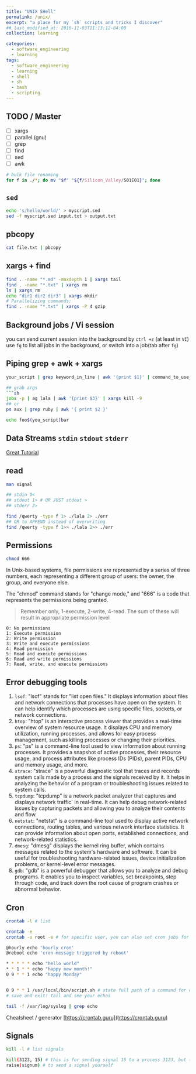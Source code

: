 ```yaml
---
title: "UNIX SHell"
permalink: /unix/
excerpt: "a place for my `sh` scripts and tricks I discover"
## last_modified_at: 2016-11-03T11:13:12-04:00
collection: learning

categories:
  - software_engineering
  - learning
tags:
  - software_engineering
  - learning
  - shell
  - sh
  - bash
  - scripting
---
```


## TODO / Master

- [ ] xargs
- [ ] parallel (gnu)
- [ ] grep
- [ ] find
- [ ] sed
- [ ] awk

```sh
# bulk file renaming
for f in ./*; do mv "$f" "${f/Silicon_Valley/S01E01}"; done
```

## `sed`

```sh
echo 's/hello/world/' > myscript.sed
sed -f myscript.sed input.txt > output.txt
```

## pbcopy

```sh
cat file.txt | pbcopy
```

## xargs + find

```sh
find . -name "*.md" -maxdepth 1 | xargs tail
find . -name "*.txt" | xargs rm
ls | xargs rm
echo "dir1 dir2 dir3" | xargs mkdir
# Parallelizing commands:
find . -name "*.txt" | xargs -P 4 gzip
```

## Background jobs / Vi session

you can send current session into the background by `ctrl +z` (at least in `VI`)
use `fg` to list all jobs in the background, or switch into a job(tab after `fg`)

## Piping grep + awk + xargs

```sh
your_script | grep keyword_in_line | awk '{print $1}' | command_to_use_return_value_from_the_previous_step

## grab args
```sh
jobs -p | ag lala | awk '{print $3}' | xargs kill -9
## or
ps aux | grep ruby | awk '{ print $2 }'
```

```sh
echo foo$(you_script)bar
```

## Data Streams `stdin` `stdout` `stderr`

[Great Tutorial](https://www.youtube.com/watch?app=desktop&v=zMKacHGuIHI)

## read

```sh
man signal
```

```sh
## stdin 0<
## stdout 1> # OR JUST stdout >
## stderr 2>
```

```sh
find /qwerty -type f 1> ./lala 2> ./err
## OR to APPEND instead of overwriting
find /qwerty -type f 1>> ./lala 2>> ./err
```

## Permissions

```sh
chmod 666
```

In Unix-based systems, file permissions are represented by a series of three numbers, each representing a different group of users: the owner, the group, and everyone else. 

The "chmod" command stands for "change mode," and "666" is a code that represents the permissions being granted.

> Remember only, 1-execute, 2-write, 4-read. The sum of these will result in appropriate permission level

    0: No permissions
    1: Execute permission
    2: Write permission
    3: Write and execute permissions
    4: Read permission
    5: Read and execute permissions
    6: Read and write permissions
    7: Read, write, and execute permissions

## Error debugging tools

1. `lsof`: "lsof" stands for "list open files." It displays information about files and network connections that processes have open on the system. It can help identify which processes are using specific files, sockets, or network connections.
2. `htop`: "htop" is an interactive process viewer that provides a real-time overview of system resource usage. It displays CPU and memory utilization, running processes, and allows for easy process management, such as killing processes or changing their priorities.
3. `ps`: "ps" is a command-line tool used to view information about running processes. It provides a snapshot of active processes, their resource usage, and process attributes like process IDs (PIDs), parent PIDs, CPU and memory usage, and more.
4. `strace`: "strace" is a powerful diagnostic tool that traces and records system calls made by a process and the signals received by it. It helps in analyzing the behavior of a program or troubleshooting issues related to system calls.
5. `tcpdump`: "tcpdump" is a network packet analyzer that captures and displays network traffic` in real-time. It can help debug network-related issues by capturing packets and allowing you to analyze their contents and flow.
6. `netstat`: "netstat" is a command-line tool used to display active network connections, routing tables, and various network interface statistics. It can provide information about open ports, established connections, and network-related statistics.
7. `dmesg`: "dmesg" displays the kernel ring buffer, which contains messages related to the system's hardware and software. It can be useful for troubleshooting hardware-related issues, device initialization problems, or kernel-level error messages.
8. `gdb`: "gdb" is a powerful debugger that allows you to analyze and debug programs. It enables you to inspect variables, set breakpoints, step through code, and track down the root cause of program crashes or abnormal behavior.

## Cron

```sh
crontab -l # list

crontab -e 
crontab -u root -e # for specific user, you can also set cron jobs for other users that you can't log into

@hourly echo 'hourly cron'
@reboot echo 'cron message triggered by reboot'

* * * * * echo "hello world"
* * 1 * * echo "happy new month!"
0 9 * * 1 echo "happy Monday"


0 9 * * 1 /usr/local/bin/script.sh # state full path of a command for other users
# save and exit! tail and see your echos

tail -f /var/log/syslog | grep echo

```

Cheatsheet / generator [https://crontab.guru](https://crontab.guru)

## Signals

```sh
kill -l # list signals

kill(3123, 15) # this is for sending signal 15 to a process 3123, but the syntax to shell is different in an opposite order
raise(signum) # to send a signal yourself
